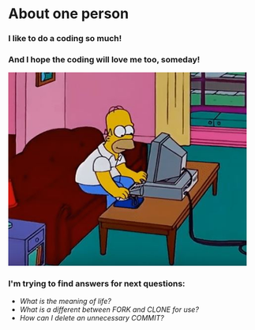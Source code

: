 # About one person

### I like to do a coding so much!
###  And I hope the coding will love me too, someday!

![](https://github.com/4doring/new_page/blob/main/img/image.JPG?raw=true)

### I'm trying to find answers for next questions:
* _What is the meaning of life?_
* _What is a different between FORK and CLONE for use?_
* _How can I delete an unnecessary COMMIT?_

